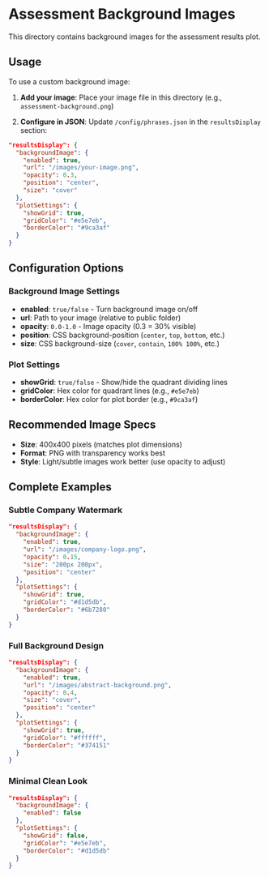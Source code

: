 # Assessment Background Images

This directory contains background images for the assessment results plot.

## Usage

To use a custom background image:

1. **Add your image**: Place your image file in this directory (e.g., `assessment-background.png`)

2. **Configure in JSON**: Update `/config/phrases.json` in the `resultsDisplay` section:

```json
"resultsDisplay": {
  "backgroundImage": {
    "enabled": true,
    "url": "/images/your-image.png",
    "opacity": 0.3,
    "position": "center",
    "size": "cover"
  },
  "plotSettings": {
    "showGrid": true,
    "gridColor": "#e5e7eb",
    "borderColor": "#9ca3af"
  }
}
```

## Configuration Options

### Background Image Settings
- **enabled**: `true/false` - Turn background image on/off
- **url**: Path to your image (relative to public folder)
- **opacity**: `0.0-1.0` - Image opacity (0.3 = 30% visible)
- **position**: CSS background-position (`center`, `top`, `bottom`, etc.)
- **size**: CSS background-size (`cover`, `contain`, `100% 100%`, etc.)

### Plot Settings
- **showGrid**: `true/false` - Show/hide the quadrant dividing lines
- **gridColor**: Hex color for quadrant lines (e.g., `#e5e7eb`)
- **borderColor**: Hex color for plot border (e.g., `#9ca3af`)

## Recommended Image Specs

- **Size**: 400x400 pixels (matches plot dimensions)
- **Format**: PNG with transparency works best
- **Style**: Light/subtle images work better (use opacity to adjust)

## Complete Examples

### Subtle Company Watermark
```json
"resultsDisplay": {
  "backgroundImage": {
    "enabled": true,
    "url": "/images/company-logo.png",
    "opacity": 0.15,
    "size": "200px 200px",
    "position": "center"
  },
  "plotSettings": {
    "showGrid": true,
    "gridColor": "#d1d5db",
    "borderColor": "#6b7280"
  }
}
```

### Full Background Design
```json
"resultsDisplay": {
  "backgroundImage": {
    "enabled": true,
    "url": "/images/abstract-background.png",
    "opacity": 0.4,
    "size": "cover",
    "position": "center"
  },
  "plotSettings": {
    "showGrid": true,
    "gridColor": "#ffffff",
    "borderColor": "#374151"
  }
}
```

### Minimal Clean Look
```json
"resultsDisplay": {
  "backgroundImage": {
    "enabled": false
  },
  "plotSettings": {
    "showGrid": false,
    "gridColor": "#e5e7eb",
    "borderColor": "#d1d5db"
  }
}
```